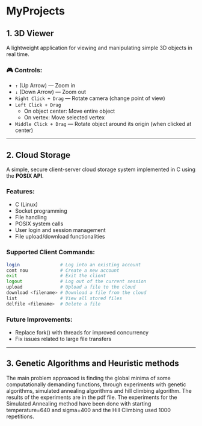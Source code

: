 # MyProjects

## 1. 3D Viewer

A lightweight application for viewing and manipulating simple 3D objects in real time.

### 🎮 Controls:
- `↑` (Up Arrow) — Zoom in  
- `↓` (Down Arrow) — Zoom out  
- `Right Click + Drag` — Rotate camera (change point of view)  
- `Left Click + Drag`  
  - On object center: Move entire object  
  - On vertex: Move selected vertex  
- `Middle Click + Drag` — Rotate object around its origin (when clicked at center)

---

## 2. Cloud Storage

A simple, secure client-server cloud storage system implemented in C using the **POSIX API**.

### Features:
- C (Linux)
- Socket programming
- File handling
- POSIX system calls
- User login and session management
- File upload/download functionalities

### Supported Client Commands:
```bash
login               # Log into an existing account
cont nou            # Create a new account
exit                # Exit the client
logout              # Log out of the current session
upload              # Upload a file to the cloud
download <filename> # Download a file from the cloud
list                # View all stored files
delfile <filename>  # Delete a file
```

### Future Improvements:
- Replace fork() with threads for improved concurrency
- Fix issues related to large file transfers

---

## 3. Genetic Algorithms and Heuristic methods
The main problem approaced is finding the global minima of some computationally demanding functions, through experiments with genetic algorithms, simulated annealing algorithms and hill climbing algorithm.
    The results of the experiments are in the pdf file. The experiments for the Simulated Annealing method have been done with starting temperature=640 and sigma=400 and the Hill Climbing used 1000 repetitions.
